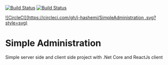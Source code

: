 [![Build Status](https://dev.azure.com/sjh-personal/Simple%20Administration/_apis/build/status/j-hashemi.SimpleAdministration?branchName=main)](https://dev.azure.com/sjh-personal/Simple%20Administration/_build/latest?definitionId=1&branchName=main)
[![Build Status](https://travis-ci.com/j-hashemi/SimpleAdministration.svg?branch=main)](https://travis-ci.com/j-hashemi/SimpleAdministration)

[![CircleCI](https://circleci.com/gh/j-hashemi/SimpleAdministration
.svg?style=svg)](https://circleci.com/gh/j-hashemi/SimpleAdministration
)



# Simple Administration
Simple server side and client side project with .Net Core and ReactJs client 
